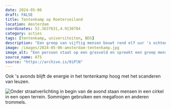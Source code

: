 ```yaml
---
date: 2024-05-06
draft: FALSE
title: Tentenkamp op Roeterseiland
location: Amsterdam
coordinates: 52.3637631,4.9130784
category: acties
tags: [tentenkamp, universiteiten, BDS]
description: "Een groep van vijftig mensen bouwt rond elf uur 's ochtends een tentenkamp op een grasveldje in het midden van de Roeterseiland Campus van de Universiteit van Amsterdam. Gedurende de dag blijven mensen toestromen en nieuwe tenten opzetten."
image: /images/2024-05-06-amsterdam-tentenkamp.jpg
image_alt: "Een persoon staat op een grasveld en spreekt een groep mensen toe. Ze houden een megafoon voor hun gezicht en dragen een keffiyeh en een Palestijnse vlag als cape. Op de achtergrond zitten andere mensen op het gras, sommigen voor tenten. Op een spandoek op de grond voor de spreker staat 'SAMEN STOPPEN WE NEDER[LANDSE] MEDEPLICHTIGHEID IN GEN[OCIDE]'."
source_name: AT5
source: "https://archive.is/0iPlN"
---
```

Ook 's avonds blijft de energie in het tentenkamp hoog met het scanderen van leuzen.

![Onder straatverlichting in begin van de avond staan mensen in een cirkel in een open terrein. Sommigen gebruiken een megafoon en anderen trommels.](/images/2024-05-06-amsterdam-tentenkamp-avond_anonymized.png)